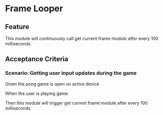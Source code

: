 # Frame Looper

## Feature

This module will continuously call get current frame module after
every 100 milliseconds.

## Acceptance Criteria

### Scenario: Getting user input updates during the game

  Given the pong game is open on active device

  When the user is playing game

  Then this module will trigger get current frame module after
  every 100 milliseconds
